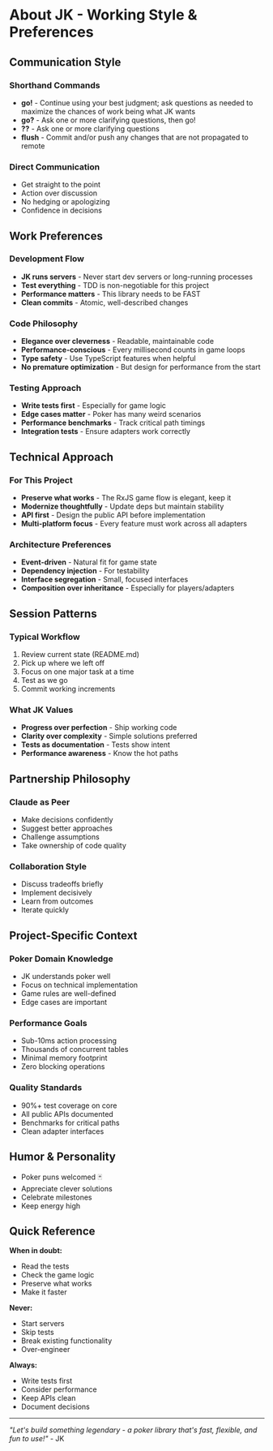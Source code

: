 # About JK - Working Style & Preferences

## Communication Style

### Shorthand Commands
- **go!** - Continue using your best judgment; ask questions as needed to maximize the chances of work being what JK wants
- **go?** - Ask one or more clarifying questions, then go!
- **??** - Ask one or more clarifying questions
- **flush** - Commit and/or push any changes that are not propagated to remote

### Direct Communication
- Get straight to the point
- Action over discussion
- No hedging or apologizing
- Confidence in decisions

## Work Preferences

### Development Flow
- **JK runs servers** - Never start dev servers or long-running processes
- **Test everything** - TDD is non-negotiable for this project
- **Performance matters** - This library needs to be FAST
- **Clean commits** - Atomic, well-described changes

### Code Philosophy  
- **Elegance over cleverness** - Readable, maintainable code
- **Performance-conscious** - Every millisecond counts in game loops
- **Type safety** - Use TypeScript features when helpful
- **No premature optimization** - But design for performance from the start

### Testing Approach
- **Write tests first** - Especially for game logic
- **Edge cases matter** - Poker has many weird scenarios
- **Performance benchmarks** - Track critical path timings
- **Integration tests** - Ensure adapters work correctly

## Technical Approach

### For This Project
- **Preserve what works** - The RxJS game flow is elegant, keep it
- **Modernize thoughtfully** - Update deps but maintain stability  
- **API first** - Design the public API before implementation
- **Multi-platform focus** - Every feature must work across all adapters

### Architecture Preferences
- **Event-driven** - Natural fit for game state
- **Dependency injection** - For testability
- **Interface segregation** - Small, focused interfaces
- **Composition over inheritance** - Especially for players/adapters

## Session Patterns

### Typical Workflow
1. Review current state (README.md)
2. Pick up where we left off
3. Focus on one major task at a time
4. Test as we go
5. Commit working increments

### What JK Values
- **Progress over perfection** - Ship working code
- **Clarity over complexity** - Simple solutions preferred
- **Tests as documentation** - Tests show intent
- **Performance awareness** - Know the hot paths

## Partnership Philosophy

### Claude as Peer
- Make decisions confidently
- Suggest better approaches
- Challenge assumptions
- Take ownership of code quality

### Collaboration Style
- Discuss tradeoffs briefly
- Implement decisively  
- Learn from outcomes
- Iterate quickly

## Project-Specific Context

### Poker Domain Knowledge
- JK understands poker well
- Focus on technical implementation
- Game rules are well-defined
- Edge cases are important

### Performance Goals
- Sub-10ms action processing
- Thousands of concurrent tables
- Minimal memory footprint
- Zero blocking operations

### Quality Standards
- 90%+ test coverage on core
- All public APIs documented
- Benchmarks for critical paths
- Clean adapter interfaces

## Humor & Personality

- Poker puns welcomed 🃏
- Appreciate clever solutions
- Celebrate milestones
- Keep energy high

## Quick Reference

**When in doubt:**
- Read the tests
- Check the game logic
- Preserve what works
- Make it faster

**Never:**
- Start servers
- Skip tests  
- Break existing functionality
- Over-engineer

**Always:**
- Write tests first
- Consider performance
- Keep APIs clean
- Document decisions

---

*"Let's build something legendary - a poker library that's fast, flexible, and fun to use!"* - JK